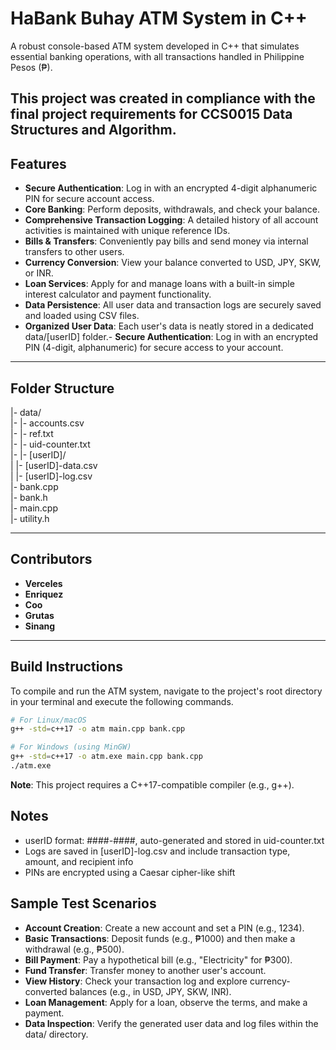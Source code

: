 
# HaBank Buhay ATM System in C++

A robust console-based ATM system developed in C++ that simulates essential banking operations, with all transactions handled in Philippine Pesos (₱).

This project was created in compliance with the final project requirements for CCS0015 Data Structures and Algorithm.
---

## Features

- **Secure Authentication**: Log in with an encrypted 4-digit alphanumeric PIN for secure account access.
- **Core Banking**: Perform deposits, withdrawals, and check your balance.
- **Comprehensive Transaction Logging**: A detailed history of all account activities is maintained with unique reference IDs.
- **Bills & Transfers**: Conveniently pay bills and send money via internal transfers to other users.
- **Currency Conversion**: View your balance converted to USD, JPY, SKW, or INR.
- **Loan Services**: Apply for and manage loans with a built-in simple interest calculator and payment functionality.
- **Data Persistence**: All user data and transaction logs are securely saved and loaded using CSV files.
- **Organized User Data**: Each user's data is neatly stored in a dedicated data/[userID] folder.- **Secure Authentication**: Log in with an encrypted PIN (4-digit, alphanumeric) for secure access to your account.

---

## Folder Structure

|- data/ <br>
|-   |- accounts.csv <br>
|-   |- ref.txt <br>
|-   |- uid-counter.txt <br>
|-   |- [userID]/ <br>
|         |- [userID]-data.csv <br>
|         |- [userID]-log.csv <br>
|- bank.cpp <br>
|- bank.h <br>
|- main.cpp <br>
|- utility.h <br>

---

## Contributors

- **Verceles**
- **Enriquez**
- **Coo**
- **Grutas**
- **Sinang**

---

## Build Instructions

To compile and run the ATM system, navigate to the project's root directory in your terminal and execute the following commands.

```bash
# For Linux/macOS
g++ -std=c++17 -o atm main.cpp bank.cpp

# For Windows (using MinGW)
g++ -std=c++17 -o atm.exe main.cpp bank.cpp
./atm.exe
```

**Note**: This project requires a C++17-compatible compiler (e.g., g++). 

## Notes

- userID format: ####-####, auto-generated and stored in uid-counter.txt
- Logs are saved in [userID]-log.csv and include transaction type, amount, and recipient info
- PINs are encrypted using a Caesar cipher-like shift

## Sample Test Scenarios
- **Account Creation**: Create a new account and set a PIN (e.g., 1234).
- **Basic Transactions**: Deposit funds (e.g., ₱1000) and then make a withdrawal (e.g., ₱500).
- **Bill Payment**: Pay a hypothetical bill (e.g., "Electricity" for ₱300).
- **Fund Transfer**: Transfer money to another user's account.
- **View History**: Check your transaction log and explore currency-converted balances (e.g., in USD, JPY, SKW, INR).
- **Loan Management**: Apply for a loan, observe the terms, and make a payment.
- **Data Inspection**: Verify the generated user data and log files within the data/ directory.